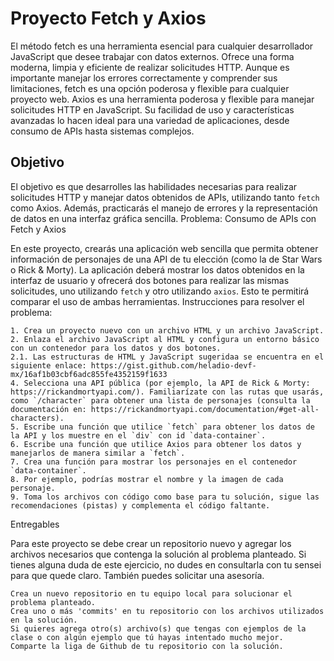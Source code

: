 # Proyecto Fetch y Axios

El método fetch es una herramienta esencial para cualquier desarrollador JavaScript que desee trabajar con datos externos. Ofrece una forma moderna, limpia y eficiente de realizar solicitudes HTTP. Aunque es importante manejar los errores correctamente y comprender sus limitaciones, fetch es una opción poderosa y flexible para cualquier proyecto web. Axios es una herramienta poderosa y flexible para manejar solicitudes HTTP en JavaScript. Su facilidad de uso y características avanzadas lo hacen ideal para una variedad de aplicaciones, desde consumo de APIs hasta sistemas complejos.

## Objetivo

El objetivo es que desarrolles las habilidades necesarias para realizar solicitudes HTTP y manejar datos obtenidos de APIs, utilizando tanto `fetch` como Axios. Además, practicarás el manejo de errores y la representación de datos en una interfaz gráfica sencilla.
Problema: Consumo de APIs con Fetch y Axios

En este proyecto, crearás una aplicación web sencilla que permita obtener información de personajes de una API de tu elección (como la de Star Wars o Rick & Morty). La aplicación deberá mostrar los datos obtenidos en la interfaz de usuario y ofrecerá dos botones para realizar las mismas solicitudes, uno utilizando `fetch` y otro utilizando `axios`. Esto te permitirá comparar el uso de ambas herramientas.
Instrucciones para resolver el problema:

    1. Crea un proyecto nuevo con un archivo HTML y un archivo JavaScript.
    2. Enlaza el archivo JavaScript al HTML y configura un entorno básico con un contenedor para los datos y dos botones.
    2.1. Las estructuras de HTML y JavaScript sugeridaa se encuentra en el siguiente enlace: https://gist.github.com/heladio-devf-mx/16af1b03cbf6adc855fe4352159f1633
    4. Selecciona una API pública (por ejemplo, la API de Rick & Morty: https://rickandmortyapi.com/). Familiarízate con las rutas que usarás, como `/character` para obtener una lista de personajes (consulta la documentación en: https://rickandmortyapi.com/documentation/#get-all-characters).
    5. Escribe una función que utilice `fetch` para obtener los datos de la API y los muestre en el `div` con id `data-container`.
    6. Escribe una función que utilice Axios para obtener los datos y manejarlos de manera similar a `fetch`.
    7. Crea una función para mostrar los personajes en el contenedor `data-container`.
    8. Por ejemplo, podrías mostrar el nombre y la imagen de cada personaje.
    9. Toma los archivos con código como base para tu solución, sigue las recomendaciones (pistas) y complementa el código faltante.

Entregables

Para este proyecto se debe crear un repositorio nuevo y agregar los archivos necesarios que contenga la solución al problema planteado. Si tienes alguna duda de este ejercicio, no dudes en consultarla con tu sensei para que quede claro. También puedes solicitar una asesoría.

    Crea un nuevo repositorio en tu equipo local para solucionar el problema planteado.
    Crea uno o más 'commits' en tu repositorio con los archivos utilizados en la solución.
    Si quieres agrega otro(s) archivo(s) que tengas con ejemplos de la clase o con algún ejemplo que tú hayas intentado mucho mejor.
    Comparte la liga de Github de tu repositorio con la solución.

